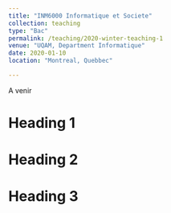 ```yaml
---
title: "INM6000 Informatique et Societe"
collection: teaching
type: "Bac"
permalink: /teaching/2020-winter-teaching-1
venue: "UQAM, Department Informatique"
date: 2020-01-10
location: "Montreal, Quebbec"

---
```


A venir

Heading 1
======

Heading 2
======

Heading 3
======